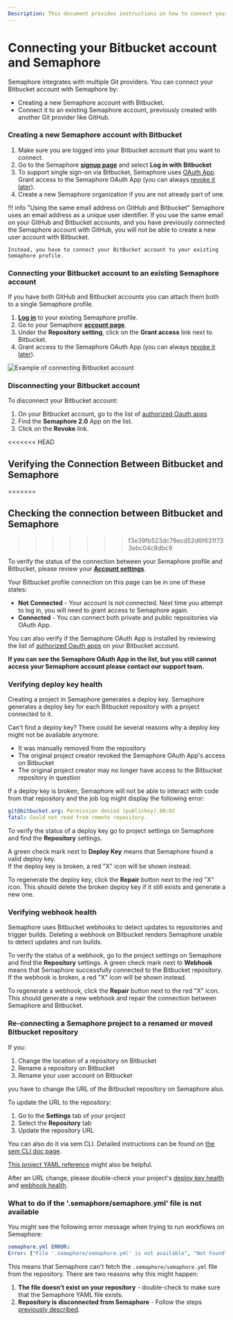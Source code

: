 ```yaml
---
Description: This document provides instructions on how to connect your Bitbucket account to Semaphore.
---
```


# Connecting your Bitbucket account and Semaphore

Semaphore integrates with multiple Git providers. You can connect your Bitbucket account with Semaphore by:

- Creating a new Semaphore account with Bitbucket.
- Connect it to an existing Semaphore account, previously created with another Git provider like GitHub.


### Creating a new Semaphore account with Bitbucket


1. Make sure you are logged into your Bitbucket account that you want to connect.
2. Go to the Semaphore **[signup page](https://id.semaphoreci.com/signup)** and select **Log in with Bitbucket**
3. To support single sign-on via Bitbucket, Semaphore uses [OAuth App](https://support.atlassian.com/bitbucket-cloud/docs/use-oauth-on-bitbucket-cloud/). Grant access to the Semaphore OAuth App (you can always [revoke it later](#disconnecting-your-bitbucket-account)).
4. Create a new Semaphore organization if you are not already part of one. 


!!! info "Using the same email address on GitHub and Bitbucket"
    Semaphore uses an email address as a unique user identifier. If you use the same email on your GitHub and Bitbucket accounts, and you have previously connected the Semaphore account with GitHub, you will not be able to create a new user account with Bitbucket. 

    Instead, you have to connect your BitBucket account to your existing Semaphore profile. 

### Connecting your Bitbucket account to an existing Semaphore account
If you have both GitHub and Bitbucket accounts you can attach them both to a single Semaphore profile. 

1. **[Log in](https://id.semaphoreci.com/login)** to your existing Semaphore profile.  
2. Go to your Semaphore **[account page](https://me.semaphoreci.com/account)**.
3. Under the **Repository setting**, click on the **Grant access** link next to Bitbucket.
4. Grant access to the Semaphore OAuth App (you can always [revoke it later](#disconnecting-your-bitbucket-account)).

<img style="box-shadow: 0px 0px 5px #ccc" src="/account-management/img/bb-connect-acc.png" alt="Example of connecting Bitbucket account">

### Disconnecting your Bitbucket account
To disconnect your Bitbucket account:

1. On your Bitbucket account, go to the list of [authorized Oauth apps](https://bitbucket.org/account/settings/app-authorizations/)
2. Find the **Semaphore 2.0** App on the list. 
3. Click on the **Revoke** link. 

<<<<<<< HEAD
## Verifying the Connection Between Bitbucket and Semaphore
=======
## Checking the connection between Bitbucket and Semaphore
>>>>>>> f3e39fb523dc79ecd52d6f631f733ebc04c8dbc9

To verify the status of the connection between your Semaphore profile and Bitbucket, please review your **[Account settings](https://me.semaphoreci.com/account/)**.  

Your Bitbucket profile connection on this page can be in one of these states: 

- **Not Connected** - Your account is not connected. Next time you attempt to log in, you will need to grant access to Semaphore again. 
- **Connected** - You can connect both private and public repositories via OAuth App. 

You can also verify if the Semaphore OAuth App is installed by reviewing the list of [authorized Oauth apps](https://bitbucket.org/account/settings/app-authorizations/) on your Bitbucket account. 

**If you can see the Semaphore OAuth App in the list, but you still cannot access your Semaphore account please contact our support team.**

### Verifying deploy key health
Creating a project in Semaphore generates a deploy key. Semaphore generates a deploy key for each Bitbucket repository with a project connected to it.  

Can't find a deploy key? There could be several reasons why a deploy key might not be available anymore:  

- It was manually removed from the repository
- The original project creator revoked the Semaphore OAuth App's access on Bitbucket
- The original project creator may no longer have access to the Bitbucket repository in question

If a deploy key is broken, Semaphore will not be able to interact with code from that repository and the job log might display the following error:
``` yaml
git@bitbucket.org: Permission denied (publickey).00:02
fatal: Could not read from remote repository.
```
To verify the status of a deploy key go to project settings on Semaphore and find the **Repository** settings.  

A green check mark next to **Deploy Key** means that Semaphore found a valid deploy key.  
If the deploy key is broken, a red "X" icon will be shown instead. 

To regenerate the deploy key, click the **Repair** button next to the red "X" icon. This should delete the broken deploy key if it still exists and generate a new one.  

### Verifying webhook health
Semaphore uses Bitbucket webhooks to detect updates to repositories and trigger builds. Deleting a webhook on Bitbucket renders Semaphore unable to detect updates and run builds.  

To verify the status of a webhook, go to the project settings on Semaphore and find the **Repository** settings. A green check mark next to **Webhook** means that Semaphore successfully connected to the Bitbucket repository. If the webhook is broken, a red "X" icon will be shown instead. 

To regenerate a webhook, click the **Repair** button next to the red "X" icon. This should generate a new webhook and repair the connection between Semaphore and Bitbucket.  

### Re-connecting a Semaphore project to a renamed or moved Bitbucket repository

If you:

1. Change the location of a repository on Bitbucket
2. Rename a repository on Bitbucket
3. Rename your user account on Bitbucket


you have to change the URL of the Bitbucket repository on Semaphore also. 

To update the URL to the repository:
1. Go to the **Settings** tab of your project
2. Select the **Repository** tab
3. Update the repository URL 

You can also do it via sem CLI. Detailed instructions can be found on [the sem CLI doc page](https://docs.semaphoreci.com/reference/sem-command-line-tool/#sem-edit_1).

[This project YAML reference](https://docs.semaphoreci.com/reference/projects-yaml-reference/#examples) 
might also be helpful.

After an URL change, please double-check your project's [deploy key health](#verifying-deploy-key-health) and [webhook health](#verifying-webhook-health).

### What to do if the '.semaphore/semaphore.yml' file is not available

You might see the following error message when trying to run workflows on Semaphore:

``` yaml
semaphore.yml ERROR:
Error: {"File '.semaphore/semaphore.yml' is not available", "Not Found"}
```

This means that Semaphore can't fetch the `.semaphore/semaphore.yml` file from the repository. There are two reasons why this might happen:

1. **The file doesn't exist on your repository** - double-check to make sure that the Semaphore YAML file exists. 
2. **Repository is disconnected from Semaphore** - Follow the steps [previously described](#verifying-the-connection-between-bitbucket-and-semaphore).
